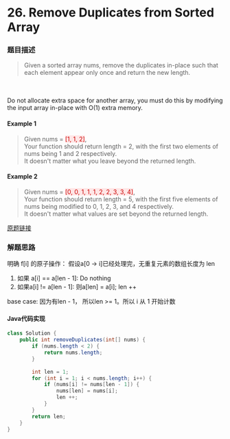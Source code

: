 # 26. Remove Duplicates from Sorted Array
### 题目描述

>Given a sorted array nums, remove the duplicates in-place such that each element appear only once and return the new length.
<br>
<br>Do not allocate extra space for another array, you must do this by modifying the input array in-place with O(1) extra memory.


#### Example 1
> Given nums = <span style="background-color:#ffe6e6"><font color=#cc0000 >[1, 1, 2]</font></span>,
<br>Your function should return length = 2, with the first two elements of nums being 1 and 2 respectively.
<br>It doesn't matter what you leave beyond the returned length.

#### Example 2
>Given nums = <span style="background-color:#ffe6e6"><font color=#cc0000 >[0, 0, 1, 1, 1, 2, 2, 3, 3, 4]</font></span>,
<br>Your function should return length = 5, with the first five elements of nums being modified to 0, 1, 2, 3, and 4 respectively.
<br>It doesn't matter what values are set beyond the returned length.

[原题链接](https://leetcode.com/problems/remove-duplicates-from-sorted-array/)

### 解题思路
明确 f[i] 的原子操作：
假设a[0 -> i]已经处理完，无重复元素的数组长度为 len
1. 如果 a[i] == a[len - 1]:
    Do nothing
2. 如果a[i] != a[len - 1]:
    则a[len] = a[i];
    len ++

base case: 
因为有len - 1， 所以len >= 1。所以 i 从 1 开始计数    

#### Java代码实现

```java
class Solution {
    public int removeDuplicates(int[] nums) {
        if (nums.length < 2) { 
            return nums.length;
        }
        
        int len = 1;
        for (int i = 1; i < nums.length; i++) {
            if (nums[i] != nums[len - 1]) {
                nums[len] = nums[i];
                len ++;
            }
        }
        return len;
    }
}
```